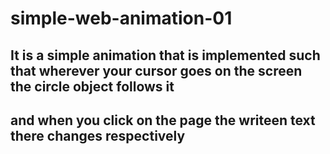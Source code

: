 # simple-web-animation-01

## It is a simple animation that is implemented such that wherever your cursor goes on the screen the circle object follows it
## and when you click on the page the writeen text there changes respectively
